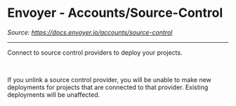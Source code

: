 # Envoyer - Accounts/Source-Control

*Source: https://docs.envoyer.io/accounts/source-control*

---

Connect to source control providers to deploy your projects.

​

If you unlink a source control provider, you will be unable to make new deployments for projects that are connected to that provider. Existing deployments will be unaffected.
